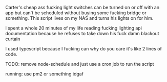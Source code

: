 Carter's cheap ass fucking light switches can be turned on or off with an app but can't be scheduled without buying some fucking bridge or something. This script lives on my NAS and turns his lights on for him.

I spent a whole 20 minutes of my life reading fucking lighting api documentation because he refuses to take down his fuck damn blackout curtain

I used typescript because I fucking can why do you care it's like 2 lines of code.

TODO: remove node-schedule and just use a cron job to run the script

running: use pm2 or something idgaf
